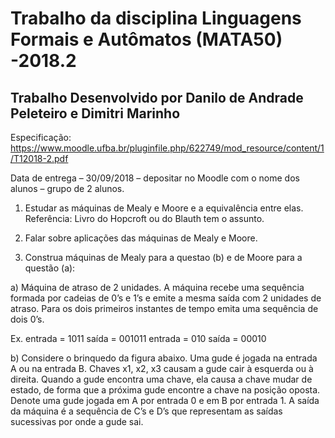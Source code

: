 # Trabalho da disciplina Linguagens Formais e Autômatos (MATA50) -2018.2

## Trabalho Desenvolvido por Danilo de Andrade Peleteiro e Dimitri Marinho

Especificação:
https://www.moodle.ufba.br/pluginfile.php/622749/mod_resource/content/1/T12018-2.pdf

Data de entrega – 30/09/2018 – depositar no Moodle com o nome dos alunos – grupo de 2 alunos.

1) Estudar as máquinas de Mealy e Moore e a equivalência entre elas. 
Referência: Livro do Hopcroft ou do Blauth tem o assunto.

2) Falar sobre aplicações das máquinas de Mealy e Moore.

3) Construa máquinas de Mealy para a questao (b) e de Moore para a questão (a):

a) Máquina de atraso de 2 unidades. A máquina recebe uma sequência formada por cadeias de 0’s e 1’s e emite a mesma saída com 2
unidades de atraso. Para os dois primeiros instantes de tempo emita uma sequência de dois 0’s.

Ex. entrada = 1011 saída = 001011
entrada = 010 saída = 00010

b) Considere o brinquedo da figura abaixo. Uma gude é jogada na entrada A ou na entrada B. Chaves x1, x2, x3 causam a gude cair à esquerda ou à direita. Quando a gude encontra uma chave, ela causa a chave mudar de estado, de forma que a próxima gude encontre a chave na posição oposta. Denote uma gude jogada em A por entrada 0 e em B por entrada 1. A saída da máquina é a sequência  de C’s e D’s que representam as saídas sucessivas por onde a gude sai.

